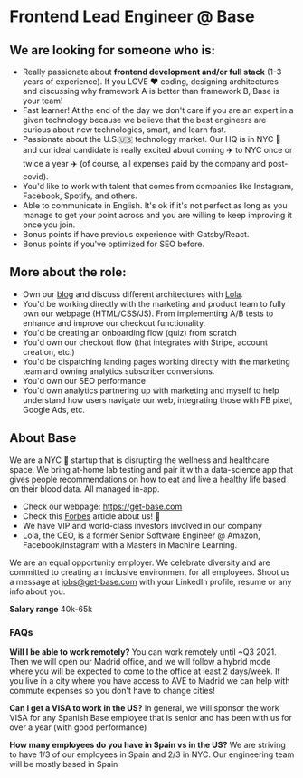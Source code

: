 # Frontend Lead Engineer @ Base

## We are looking for someone who is:
- Really passionate about **frontend development and/or full stack** (1-3 years of experience). If you LOVE ♥️ coding, designing architectures and discussing why framework A is better than framework B, Base is your team!
- Fast learner! At the end of the day we don't care if you are an expert in a given technology because we believe that the best engineers are curious about new technologies, smart, and learn fast.
- Passionate about the U.S.🇺🇸 technology market. Our HQ is in NYC 🗽 and our ideal candidate is really excited about coming ✈️ to NYC once or twice a year ✈️ (of course, all expenses paid by the company and post-covid).
- You'd like to work with talent that comes from companies like Instagram, Facebook, Spotify, and others.
- Able to communicate in English. It's ok if it's not perfect as long as you manage to get your point across and you are willing to keep improving it once you join. 
- Bonus points  if have previous experience with Gatsby/React. 
- Bonus points if you've optimized for SEO before.

## More about the role:
- Own our [blog](https://get-base.com/blog) and discuss different architectures with [Lola](https://www.linkedin.com/in/lolapriego/).
- You'd be working directly with the marketing and product team to fully own our webpage (HTML/CSS/JS). From implementing A/B tests to enhance and improve our checkout functionality.
- You'd be creating an onboarding flow (quiz) from scratch
- You'd own our checkout flow (that integrates with Stripe, account creation, etc.)
- You'd be dispatching landing pages working directly with the marketing team and owning analytics subscriber conversions.
- You'd own our SEO performance
- You'd own analytics partnering up with marketing and myself to help understand how users navigate our web, integrating those with FB pixel, Google Ads, etc.

## About Base
We are a NYC 🗽 startup that is disrupting the wellness and healthcare space. We bring at-home lab testing and pair it with a data-science app that gives people recommendations on how to eat and live a healthy life based on their blood data. All managed in-app. 

- Check our webpage: https://get-base.com
- Check this [Forbes](https://www.forbes.com/sites/berenicemagistretti/2021/02/09/at-home-lab-testing-startup-base-launches-with-a-34m-seed-round-to-help-improve-sleep-diet-and-sex-drive/?sh=527fd7b410ad) article about us! 🚀
- We have VIP and world-class investors involved in our company
- Lola, the CEO, is a former Senior Software Engineer @ Amazon, Facebook/Instagram with a Masters in Machine Learning.

We are an equal opportunity employer. We celebrate diversity and are committed to creating an inclusive environment for all employees. Shoot us a message at jobs@get-base.com with your LinkedIn profile, resume or any info about you.

**Salary range** 40k-65k

### FAQs
**Will I be able to work remotely?**
You can work remotely until ~Q3 2021. Then we will open our Madrid office, and we will follow a hybrid mode where you will be expected to come to the office at least 2 days/week. If you live in a city where you have access to AVE to Madrid we can help with commute expenses so you don't have to change cities!

**Can I get a VISA to work in the US?**
In general, we will sponsor the work VISA for any Spanish Base employee that is senior and has been with us for over a year (with good performance)

**How many employees do you have in Spain vs in the US?**
We are striving to have 1/3 of our employees in Spain and 2/3 in NYC. Our engineering team will be mostly based in Spain
